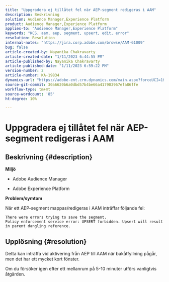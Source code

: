 ```yaml
---
title: "Uppgradera ej tillåtet fel när AEP-segment redigeras i AAM"
description: Beskrivning
solution: Audience Manager,Experience Platform
product: Audience Manager,Experience Platform
applies-to: "Audience Manager,Experience Platform"
keywords: "KCS, aam, aep, segment, upsert, edit, error"
resolution: Resolution
internal-notes: "https://jira.corp.adobe.com/browse/AAM-61009"
bug: false
article-created-by: Nayanika Chakravarty
article-created-date: "1/11/2023 6:44:55 PM"
article-published-by: Nayanika Chakravarty
article-published-date: "1/11/2023 6:59:22 PM"
version-number: 2
article-number: KA-19834
dynamics-url: "https://adobe-ent.crm.dynamics.com/main.aspx?forceUCI=1&pagetype=entityrecord&etn=knowledgearticle&id=de13e505-e091-ed11-aad1-6045bd006e5a"
source-git-commit: 30a6620b6a0dbd57b4be66a417903967efa86ffe
workflow-type: tm+mt
source-wordcount: '85'
ht-degree: 10%

---
```


# Uppgradera ej tillåtet fel när AEP-segment redigeras i AAM

## Beskrivning {#description}


<b>Miljö</b>

- Adobe Audience Manager

- Adobe Experience Platform

<b>Problem/symtom</b>

När ett AEP-segment mappas/redigeras i AAM inträffar följande fel:


```
There were errors trying to save the segment.
Policy enforcement service error: UPSERT forbidden. Upsert will result in parent dangling reference.
```



## Upplösning {#resolution}


Detta kan inträffa vid aktivering från AEP till AAM när bakåtfyllning pågår, men det har ett mycket kort fönster.

Om du försöker igen efter ett mellanrum på 5-10 minuter utförs vanligtvis åtgärden.
